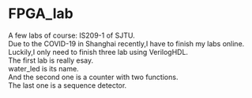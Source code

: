 # FPGA_lab  
A few labs of course: IS209-1 of SJTU.  
Due to the COVID-19 in Shanghai recently,I have to finish my labs online.  
Luckily,I only need to finish three lab using VerilogHDL.  
The first lab is really esay.  
water_led is its name.  
And the second one is a counter with two functions.  
The last one is a sequence detector.  
